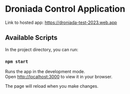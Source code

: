 # Droniada Control Application

Link to hosted app:
<https://droniada-test-2023.web.app>

## Available Scripts

In the project directory, you can run:

### `npm start`

Runs the app in the development mode.\
Open [http://localhost:3000](http://localhost:3000) to view it in your browser.

The page will reload when you make changes.

